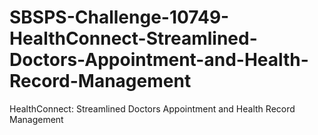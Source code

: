 # SBSPS-Challenge-10749-HealthConnect-Streamlined-Doctors-Appointment-and-Health-Record-Management
HealthConnect: Streamlined Doctors Appointment and Health Record Management
